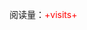 <SCRIPT language="JavaScript"><!--
function getCookieVal(offset)
{var endstr=document.cookie.indexOf(";",offset);if(endstr==-1)
endstr=document.cookie.length;return unescape(document.cookie.substring(offset,endstr));}function GetCookie(name)
{var arg=name+"=";var alen=arg.length;var clen=document.cookie.length;var i=0;while(i<clen)
{var j=i+alen;if(document.cookie.substring(i,j)==arg)
return getCookieVal(j);i=document.cookie.indexOf(" ",i)+1;if(i==0)
break;
}return null;}function SetCookie(name,value)
{var argv=SetCookie.arguments;var argc=SetCookie.arguments.length;var expires=(2<argc)?argv[2]:null;var path=(3<argc)?argv[3]:null;var domain=(4<argc)?argv[4]:null;var secure=(5<argc)?argv[5]:false;document.cookie=name+"="+escape(value)+((expires==null)?"":("; expires="+expires.toGMTString()))+((path==null)?"":("; path="+path))+((domain==null)?"":("; domain="+domain))+((secure==true)?"; secure":"");}function ResetCounts(name)
{visits=0;SetCookie("visits",visits,expdate,"/",null,false);location.reload();}
//-->
</SCRIPT>
<SCRIPT language="JavaScript">
<!--
var expdate=new Date();
var visits;//以下设置COOKIES时间为1年,自己随便设置该时间..
expdate.setTime(expdate.getTime()+(24*60*60*1000*365));
if(!(visits=GetCookie("visits")))
visits=0;visits++;SetCookie("visits",visits,expdate,"/",null,false);//以下信息显示可以使用标准的HTML语法,自己随便设置。
//document.write("阅读量："+"<FONT COLOR=red>"+visits+"</FONT>");
//-->

</SCRIPT>
阅读量：<FONT COLOR=red>+visits+</FONT>
